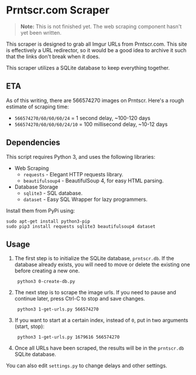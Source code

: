 Prntscr.com Scraper
===================

> **Note:** This is not finished yet. The web scraping component hasn't yet been written.

This scraper is designed to grab all Imgur URLs from Prntscr.com. This site is effectively a URL redirector, so it would be a good idea to archive it such that the links don't break when it does.

This scraper utilizes a SQLite database to keep everything together.

## ETA

As of this writing, there are 566574270 images on Prntscr. Here's a rough estimate of scraping time:

* `566574270/60/60/60/24` = 1 second delay, ~100-120 days
* `566574270/60/60/60/24/10` = 100 millisecond delay, ~10-12 days

## Dependencies

This script requires Python 3, and uses the following libraries:

* Web Scraping
  * `requests` - Elegant HTTP requests library.
  * `beautifulsoup4` - BeautifulSoup 4, for easy HTML parsing.
* Database Storage
  * `sqlite3` - SQL database.
  * `dataset` - Easy SQL Wrapper for lazy programmers.

Install them from PyPi using:

```
sudo apt-get install python3-pip
sudo pip3 install requests sqlite3 beautifulsoup4 dataset
```

## Usage

1. The first step is to initialize the SQLite database, `prntscr.db`. If the database already exists, you will need to move or delete the existing one before creating a new one.

        python3 0-create-db.py

2. The next step is to scrape the image urls. If you need to pause and continue later, press Ctrl-C to stop and save changes.

        python3 1-get-urls.py 566574270

3. If you want to start at a certain index, instead of `0`, put in two arguments (start, stop):

        python3 1-get-urls.py 1679616 566574270

3. Once all URLs have been scraped, the results will be in the `prntscr.db` SQLite database.

You can also edit `settings.py` to change delays and other settings.
